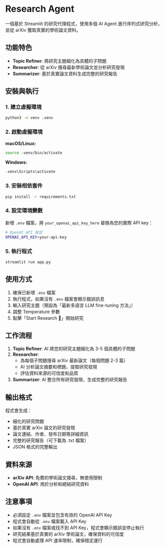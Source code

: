 # Research Agent

一個基於 Streamlit 的研究代理程式，使用多個 AI Agent 進行序列式研究分析，並從 arXiv 獲取真實的學術論文資料。

## 功能特色

- **Topic Refiner**: 將研究主題細化為具體的子問題
- **Researcher**: 從 arXiv 搜尋最新學術論文並分析研究發現
- **Summarizer**: 基於真實論文資料生成完整的研究報告

## 安裝與執行

### 1. 建立虛擬環境

```bash
python3 -m venv .venv
```

### 2. 啟動虛擬環境

**macOS/Linux:**
```bash
source .venv/bin/activate
```

**Windows:**
```bash
.venv\Scripts\activate
```

### 3. 安裝相依套件

```bash
pip install -r requirements.txt
```

### 4. 設定環境變數

新增 `.env` 檔案，將 `your_openai_api_key_here` 替換為您的實際 API key：

```bash
# OpenAI API 設定
OPENAI_API_KEY=your-api-key
```

### 5. 執行程式

```bash
streamlit run app.py
```

## 使用方式

1. 確保已新增 `.env` 檔案
2. 執行程式，如果沒有 `.env` 檔案會顯示錯誤訊息
3. 輸入研究主題（預設為「最新多語言 LLM fine-tuning 方法」）
4. 調整 Temperature 參數
5. 點擊「Start Research 🚀」開始研究

## 工作流程

1. **Topic Refiner**: AI 將您的研究主題細化為 3-5 個具體的子問題
2. **Researcher**: 
   - 為每個子問題搜尋 arXiv 最新論文（每個問題 2-3 篇）
   - AI 分析論文摘要和標題，提取研究發現
   - 評估資料來源的可信度和品質
3. **Summarizer**: AI 整合所有研究發現，生成完整的研究報告

## 輸出格式

程式會生成：
- 細化的研究問題
- 基於真實 arXiv 論文的研究發現
- 論文連結、作者、發布日期等詳細資訊
- 完整的研究報告（可下載為 .txt 檔案）
- JSON 格式的完整輸出

## 資料來源

- **arXiv API**: 免費的學術論文搜尋，無使用限制
- **OpenAI API**: 用於分析和總結研究資料

## 注意事項

- 必須設定 `.env` 檔案並包含有效的 OpenAI API Key
- 程式會自動從 `.env` 檔案載入 API Key
- 如果沒有 `.env` 檔案或找不到 API Key，程式會顯示錯誤並停止執行
- 研究結果基於真實的 arXiv 學術論文，確保資料的可信度
- 程式會自動處理 API 速率限制，確保穩定運行

